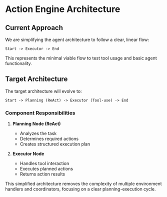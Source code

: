 # Action Engine Architecture

## Current Approach

We are simplifying the agent architecture to follow a clear, linear flow:

```
Start -> Executor -> End
```

This represents the minimal viable flow to test tool usage and basic agent functionality.

## Target Architecture

The target architecture will evolve to:

```
Start -> Planning (ReAct) -> Executor (Tool-use) -> End
```

### Component Responsibilities

1. **Planning Node (ReAct)**

   - Analyzes the task
   - Determines required actions
   - Creates structured execution plan

2. **Executor Node**
   - Handles tool interaction
   - Executes planned actions
   - Returns action results

This simplified architecture removes the complexity of multiple environment handlers and coordinators, focusing on a clear planning-execution cycle.
